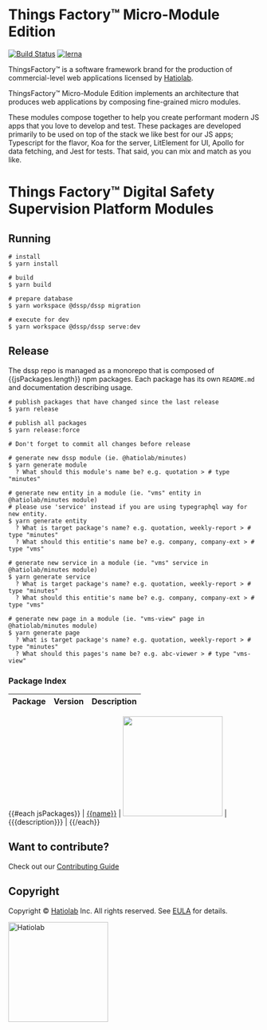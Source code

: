[comment]: # 'NOTE: This file is generated and should not be modify directly. Update `templates/ROOT_README.hbs.md` instead'

# Things Factory&trade; Micro-Module Edition

[![Build Status](https://travis-ci.org/hatiolab/dssp.svg?branch=master)](https://travis-ci.org/hatiolab/dssp)
[![lerna](https://img.shields.io/badge/maintained%20with-lerna-cc00ff.svg)](https://lernajs.io/)

ThingsFactory&trade; is a software framework brand for the production of commercial-level web applications licensed by [Hatiolab](https://www.hatiolab.com).

ThingsFactory&trade; Micro-Module Edition implements an architecture that produces web applications by composing fine-grained micro modules.

These modules compose together to help you create performant modern JS apps that you love to develop and test. These packages are developed primarily to be used on top of the stack we like best for our JS apps; Typescript for the flavor, Koa for the server, LitElement for UI, Apollo for data fetching, and Jest for tests. That said, you can mix and match as you like.

# Things Factory&trade; Digital Safety Supervision Platform Modules

## Running

```
# install
$ yarn install

# build
$ yarn build

# prepare database
$ yarn workspace @dssp/dssp migration

# execute for dev
$ yarn workspace @dssp/dssp serve:dev
```

## Release

The dssp repo is managed as a monorepo that is composed of {{jsPackages.length}} npm packages.
Each package has its own `README.md` and documentation describing usage.

```
# publish packages that have changed since the last release
$ yarn release

# publish all packages
$ yarn release:force

# Don't forget to commit all changes before release
```

```
# generate new dssp module (ie. @hatiolab/minutes)
$ yarn generate module
  ? What should this module's name be? e.g. quotation > # type "minutes"

# generate new entity in a module (ie. "vms" entity in @hatiolab/minutes module)
# please use 'service' instead if you are using typegraphql way for new entity.
$ yarn generate entity
  ? What is target package's name? e.g. quotation, weekly-report > # type "minutes"
  ? What should this entitie's name be? e.g. company, company-ext > # type "vms"

# generate new service in a module (ie. "vms" service in @hatiolab/minutes module)
$ yarn generate service
  ? What is target package's name? e.g. quotation, weekly-report > # type "minutes"
  ? What should this entitie's name be? e.g. company, company-ext > # type "vms"

# generate new page in a module (ie. "vms-view" page in @hatiolab/minutes module)
$ yarn generate page
  ? What is target package's name? e.g. quotation, weekly-report > # type "minutes"
  ? What should this pages's name be? e.g. abc-viewer > # type "vms-view"
```

### Package Index

| Package | Version | Description |
| ------- | ------- | ----------- |
{{#each jsPackages}}
| [{{name}}](packages/{{name}}) | <a href="https://badge.fury.io/js/%40dssp%2F{{name}}"><img src="https://badge.fury.io/js/%40dssp%2F{{name}}.svg" width="200px" /></a> | {{{description}}} |
{{/each}}

## Want to contribute?

Check out our [Contributing Guide](./.github/CONTRIBUTING.md)

## Copyright

Copyright © [Hatiolab](https://www.hatiolab.com/) Inc. All rights reserved.
See [EULA](EULA.md) for details.

<a href="http://www.hatiolab.com/"><img src="https://www.hatiolab.com/assets/img/logo.png" alt="Hatiolab" width="200" /></a>
